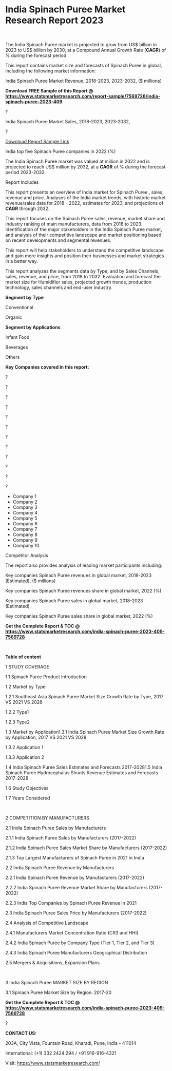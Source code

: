 <h1>India Spinach Puree Market Research Report 2023</h1><br/><p>The India Spinach Puree market is projected to grow from US$ billion in 2023 to US$ billion by 2030, at a Compound Annual Growth Rate (<strong>CAGR</strong>) of % during the forecast period.</p>
 
 
 
 <p>This report contains market size and forecasts of Spinach Puree in global, including the following market information:</p>
 
 
 
 <p>India Spinach Puree Market Revenue, 2018-2023, 2023-2032, ($ millions)</p>
 
 
 
 <div><b>Download FREE Sample of this Report @ <a href="https://www.statsmarketresearch.com/download-free-sample/7569728/india-spinach-puree-2023-409">https://www.statsmarketresearch.com/report-sample/7569728/india-spinach-puree-2023-409</a></b></div>
 
 
 
 <p>? </p>
 
 
 
 <p>India Spinach Puree Market Sales, 2018-2023, 2023-2032,</p>
 
 
 
 <p>? </p>
 
 
 
 <p><a href="https://www.statsmarketresearch.com/download-free-sample/7569728/india-spinach-puree-2023-409">Download Report Sample Link</a></p>
 
 
 
 <p>India top five Spinach Puree companies in 2022 (%)</p>
 
 
 
 <p>The India Spinach Puree market was valued at million in 2022 and is projected to reach US$ million by 2032, at a <strong>CAGR</strong> of % during the forecast period 2023-2032.</p>
 
 
 
 <p>Report Includes</p>
 
 
 
 <p>This report presents an overview of India market for Spinach Puree , sales, revenue and price. Analyses of the India market trends, with historic market revenue/sales data for 2018 - 2022, estimates for 2023, and projections of <strong>CAGR</strong> through 2032.</p>
 
 
 
 <p>This report focuses on the Spinach Puree sales, revenue, market share and industry ranking of main manufacturers, data from 2018 to 2023. Identification of the major stakeholders in the India Spinach Puree market, and analysis of their competitive landscape and market positioning based on recent developments and segmental revenues.</p>
 
 
 
 <p>This report will help stakeholders to understand the competitive landscape and gain more insights and position their businesses and market strategies in a better way.</p>
 
 
 
 <p>This report analyzes the segments data by Type, and by Sales Channels, sales, revenue, and price, from 2018 to 2032. Evaluation and forecast the market size for Humidifier sales, projected growth trends, production technology, sales channels and end-user industry.</p>
 
 
 
 <p><strong>Segment by Type</strong></p>
 
 
 
 <p>Conventional</p>
 
 
 
 <p>Organic</p>
 
 
 
 <p><strong>Segment <strong><strong>by Applications</strong></strong></strong></p>
 
 
 
 <p>Infant Food</p>
 
 
 
 <p>Beverages</p>
 
 
 
 <p>Others</p>
 
 
 
 <p><strong>Key Companies covered in this report:</strong></p>
 
 
 
 <p>? </p>
 
 
 
 <p>? </p>
 
 
 
 <p>? </p>
 
 
 
 <p>? </p>
 
 
 
 <p>? </p>
 
 
 
 <p>? </p>
 
 
 
 <p>? </p>
 
 
 
 <p>? </p>
 
 
 
 <p>? </p>
 
 
 
 <p>? </p>
 
 
 
 <p>? </p>
 
 
 
 <p>? </p>
 
 
 
 <ul>
 
 <li>Company 1</li>
 
 <li>Company 2</li>
 
 <li>Company 3</li>
 
 <li>Company 4</li>
 
 <li>Company 5</li>
 
 <li>Company 6</li>
 
 <li>Company 7</li>
 
 <li>Company 8</li>
 
 <li>Company 9</li>
 
 <li>Company 10</li>
 
 </ul>
 
 
 
 <p>Competitor Analysis</p>
 
 
 
 <p>The report also provides analysis of leading market participants including:</p>
 
 
 
 <p>Key companies Spinach Puree revenues in global market, 2018-2023 (Estimated), ($ millions)</p>
 
 
 
 <p>Key companies Spinach Puree revenues share in global market, 2022 (%)</p>
 
 
 
 <p>Key companies Spinach Puree sales in global market, 2018-2023 (Estimated),</p>
 
 
 
 <p>Key companies Spinach Puree sales share in global market, 2022 (%)</p>
 
 
 
 <div><b>Get the Complete Report & TOC @ <a href="https://www.statsmarketresearch.com/india-spinach-puree-2023-409-7569728">https://www.statsmarketresearch.com/india-spinach-puree-2023-409-7569728</a></b></div>
 
 
 
 <p><br />
 
 <b>Table of content</b></p>
 
 
 
 <p>1 STUDY COVERAGE<br />
 
 1.1 Spinach Puree Product Introduction<br />
 
 1.2 Market by Type<br />
 
 1.2.1 Southeast Asia Spinach Puree Market Size Growth Rate by Type, 2017 VS 2021 VS 2028<br />
 
 1.2.2 Type1<br />
 
 1.2.3 Type2<br />
 
 1.3 Market by Application1.3.1 India Spinach Puree Market Size Growth Rate by Application, 2017 VS 2021 VS 2028<br />
 
 1.3.2 Application 1<br />
 
 1.3.3 Application 2<br />
 
 1.4 India Spinach Puree Sales Estimates and Forecasts 2017-20281.5 India Spinach Puree Hydrocephalus Shunts Revenue Estimates and Forecasts 2017-2028<br />
 
 1.6 Study Objectives<br />
 
 1.7 Years Considered<br />
 
 <br />
 
 2 COMPETITION BY MANUFACTURERS<br />
 
 2.1 India Spinach Puree Sales by Manufacturers<br />
 
 2.1.1 India Spinach Puree Sales by Manufacturers (2017-2022)<br />
 
 2.1.2 India Spinach Puree Sales Market Share by Manufacturers (2017-2022)<br />
 
 2.1.3 Top Largest Manufacturers of Spinach Puree in 2021 in India<br />
 
 2.2 India Spinach Puree Revenue by Manufacturers<br />
 
 2.2.1 India Spinach Puree Revenue by Manufacturers (2017-2022)<br />
 
 2.2.2 India Spinach Puree Revenue Market Share by Manufacturers (2017-2022)<br />
 
 2.2.3 India Top Companies by Spinach Puree Revenue in 2021<br />
 
 2.3 India Spinach Puree Sales Price by Manufacturers (2017-2022)<br />
 
 2.4 Analysis of Competitive Landscape<br />
 
 2.4.1 Manufacturers Market Concentration Ratio (CR3 and HHI)<br />
 
 2.4.2 India Spinach Puree by Company Type (Tier 1, Tier 2, and Tier 3)<br />
 
 2.4.3 India Spinach Puree Manufacturers Geographical Distribution<br />
 
 2.5 Mergers & Acquisitions, Expansion Plans<br />
 
 <br />
 
 3 India Spinach Puree MARKET SIZE BY REGION<br />
 
 3.1 Spinach Puree Market Size by Region: 2017-20</p>
 
 
 
 <div><b>Get the Complete Report & TOC @ <a href="https://www.statsmarketresearch.com/india-spinach-puree-2023-409-7569728">https://www.statsmarketresearch.com/india-spinach-puree-2023-409-7569728</a></b></div>
 
 
 
 <p>? </p>
 
 
 
 <p><b>CONTACT US:</b><br />
 
 203A, City Vista, Fountain Road, Kharadi, Pune, India - 411014<br />
 
 International: (+1) 332 2424 294 / +91 916-916-4321<br />
 
 Visit: <a href="https://www.statsmarketresearch.com/">https://www.statsmarketresearch.com/</a></p>